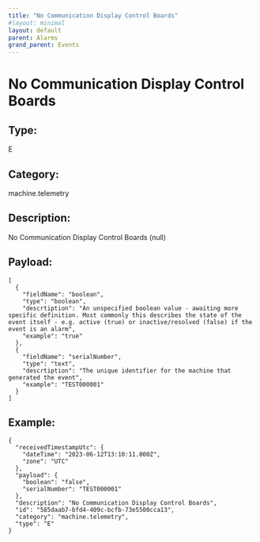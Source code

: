 ```yaml
---
title: "No Communication Display Control Boards"
#layout: minimal
layout: default
parent: Alarms
grand_parent: Events
---
```


# No Communication Display Control Boards

## Type:

E

## Category:

machine.telemetry

## Description: 

No Communication Display Control Boards (null)

## Payload:

```
[
  {
    "fieldName": "boolean",
    "type": "boolean",
    "descrtiption": "An unspecified boolean value - awaiting more specific definition. Most commonly this describes the state of the event itself - e.g. active (true) or inactive/resolved (false) if the event is an alarm",
    "example": "true"
  },
  {
    "fieldName": "serialNumber",
    "type": "text",
    "descrtiption": "The unique identifier for the machine that generated the event",
    "example": "TEST000001"
  }
]
```

## Example:

```
{
  "receivedTimestampUtc": {
    "dateTime": "2023-06-12T13:10:11.000Z",
    "zone": "UTC"
  },
  "payload": {
    "boolean": "false",
    "serialNumber": "TEST000001"
  },
  "description": "No Communication Display Control Boards",
  "id": "585daab7-bfd4-409c-bcfb-73e5500cca13",
  "category": "machine.telemetry",
  "type": "E"
}
```
